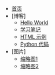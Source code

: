 - [首页](/README.md)
- [博客]
  - [Hello World](/blog/2024-01-01-hello.md)
  - [学习笔记](/blog/2024-01-02-note.txt)
  - [HTML 示例](/blog/2024-01-03-demo.html)
  - [Python 代码](/blog/2024-01-04-code.py)
- [图片]
  - [缩略图1](/images/thumb1.png)
  - [缩略图2](/images/thumb2.jpg) 